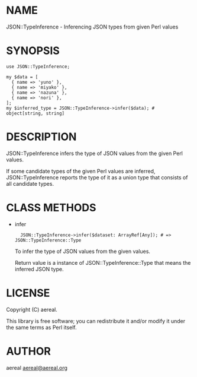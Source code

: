# NAME

JSON::TypeInference - Inferencing JSON types from given Perl values

# SYNOPSIS

    use JSON::TypeInference;

    my $data = [
      { name => 'yuno' },
      { name => 'miyako' },
      { name => 'nazuna' },
      { name => 'nori' },
    ];
    my $inferred_type = JSON::TypeInference->infer($data); # object[string, string]

# DESCRIPTION

JSON::TypeInference infers the type of JSON values from the given Perl values.

If some candidate types of the given Perl values are inferred, JSON::TypeInference reports the type of it as a union type that consists of all candidate types.

# CLASS METHODS

- infer

        JSON::TypeInference->infer($dataset: ArrayRef[Any]); # => JSON::TypeInference::Type

    To infer the type of JSON values from the given values.

    Return value is a instance of JSON::TypeInference::Type that means the inferred JSON type.

# LICENSE

Copyright (C) aereal.

This library is free software; you can redistribute it and/or modify
it under the same terms as Perl itself.

# AUTHOR

aereal <aereal@aereal.org>
